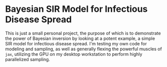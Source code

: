 # Bayesian SIR Model for Infectious Disease Spread

This is just a small personal project, the purpose of which is to demonstrate the power of Bayesian inversion by looking at a potent example, a simple SIR model for infectious disease spread. I'm testing my own code for modeling and sampling, as well as generally flexing the powerful muscles of `jax`, utilizing the GPU on my desktop workstation to perform highly parallelized sampling.
